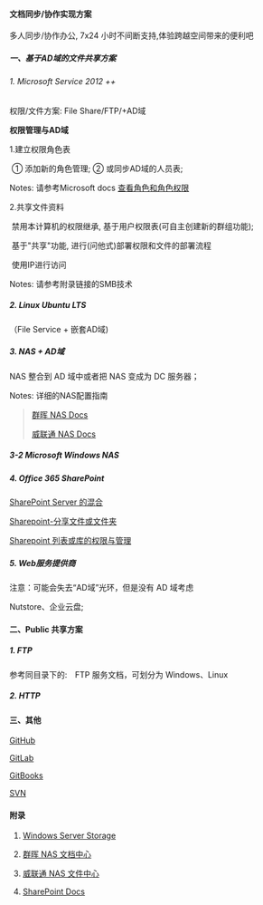#### 文档同步/协作实现方案

多人同步/协作办公, 7x24 小时不间断支持,体验跨越空间带来的便利吧

##### 一、基于AD域的文件共享方案

###### 1. Microsoft Service 2012 ++

权限/文件方案: File Share/FTP/+AD域

**权限管理与AD域**

1.建立权限角色表

​	① 添加新的角色管理;	② 或同步AD域的人员表;

Notes:	请参考Microsoft docs  [查看角色和角色权限](https://docs.microsoft.com/zh-cn/windows-server/networking/technologies/ipam/manage-role-based-access-control-with-server-manager)

2.共享文件资料

​	禁用本计算机的权限继承,  基于用户权限表(可自主创建新的群组功能);

​	基于"共享"功能, 进行(问他式)部署权限和文件的部署流程

​	使用IP进行访问

Notes: 请参考附录链接的SMB技术

##### 2. Linux Ubuntu LTS 

（File Service + 嵌套AD域)

##### 3. NAS + AD域

NAS 整合到 AD 域中或者把 NAS 变成为 DC 服务器；

Notes: 详细的NAS配置指南

> [群晖 NAS Docs](https://www.synology.com/zh-cn/support/documentation)
>
> [威联通 NAS Docs](https://www.qnap.com/zh-hk/download)

##### 3-2 Microsoft Windows NAS



##### 4. Office 365 SharePoint

[SharePoint Server 的混合](https://docs.microsoft.com/zh-cn/sharepoint/hybrid/hybrid)

[Sharepoint-分享文件或文件夹]([https://support.office.com/zh-cn/article/%E5%85%B1%E4%BA%AB-sharepoint-%E6%96%87%E4%BB%B6%E6%88%96%E6%96%87%E4%BB%B6%E5%A4%B9-1fe37332-0f9a-4719-970e-d2578da4941c](https://support.office.com/zh-cn/article/共享-sharepoint-文件或文件夹-1fe37332-0f9a-4719-970e-d2578da4941c))

[Sharepoint 列表或库的权限与管理]([https://support.office.com/zh-cn/article/%E8%87%AA%E5%AE%9A%E4%B9%89-sharepoint-%E5%88%97%E8%A1%A8%E6%88%96%E5%BA%93%E7%9A%84%E6%9D%83%E9%99%90-02d770f3-59eb-4910-a608-5f84cc297782](https://support.office.com/zh-cn/article/自定义-sharepoint-列表或库的权限-02d770f3-59eb-4910-a608-5f84cc297782))

##### 5. Web服务提供商

注意：可能会失去“AD域”光环，但是没有 AD 域考虑

Nutstore、企业云盘;

#### 二、Public 共享方案

##### 1. FTP 

参考同目录下的:　FTP 服务文档，可划分为 Windows、Linux

##### 2. HTTP



#### 三、其他

[GitHub](https://github.com/)

[GitLab](https://about.gitlab.com/)

[GitBooks](https://www.gitbook.com/)

[SVN](https://tortoisesvn.net/index.zh.html)

#### 附录

1. [Windows Server Storage](https://docs.microsoft.com/zh-cn/windows-server/storage/storage)

2. [群晖 NAS 文档中心](https://www.synology.com/zh-cn/support/documentation)

3. [威联通 NAS 文件中心](https://www.qnap.com/zh-hk/download)
4. [SharePoint Docs](https://docs.microsoft.com/zh-cn/sharepoint/)